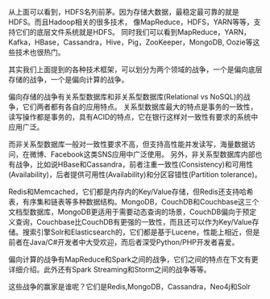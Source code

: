 从上面可以看到，HDFS名列前茅。因为存储大数据，最稳定最可靠的就是HDFS。而且Hadoop相关的很多技术，
像MapReduce，HDFS，YARN等等，支持它们的底层文件系统就是HDFS。
同时我们可以看到MapReduce，YARN，Kafka，HBase，Cassandra，Hive，Pig，ZooKeeper，MongoDB, Oozie等这些技术也很热门。

其实我们上面提到的各种技术框架，可以划分为两个领域的战争，一个是偏向底层存储的战争，一个是偏向计算的战争。

偏向存储的战争有关系型数据库和非关系型数据库(Relational vs NoSQL)的战争，它们两者都有各自的应用特点。
关系型数据库最大的特点是事务的一致性，读写操作都是事务的，具有ACID的特点，它在银行这样对一致性有要求的系统中应用广泛。

而非关系型数据库一般对一致性要求不高，但支持高性能并发读写，海量数据访问，在微博、Facebook这类SNS应用中广泛使用。
另外，非关系型数据库内部也有战争，比如说HBase和Cassandra，前者注重一致性(Consistency)和可用性(Availability)，后者提供可用性(Availability)和分区容错性(Partition tolerance)。

Redis和Memcached，它们都是内存内的Key/Value存储，但Redis还支持哈希表，有序集和链表等多种数据结构。MongoDB，CouchDB和Couchbase这三个文档型数据库，MongoDB更适用于需要动态查询的场景，CouchDB偏向于预定义查询，Couchbase比CouchDB有更强的一致性，而且还可以作为Key/Value存储。搜索引擎Solr和Elasticsearch的，它们都是基于Lucene，性能上相近，但是前者在Java/C#开发者中大受欢迎，而后者深受Python/PHP开发者喜爱。

偏向计算的战争有MapReduce和Spark之间的战争，它们之间的特点在下文有更详细介绍。此外还有Spark Streaming和Storm之间的战争等等。

这些战争的赢家是谁呢？它们是Redis,MongoDB，Cassandra，Neo4j和Solr